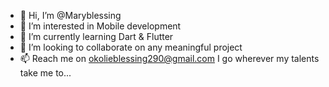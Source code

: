 - 👋 Hi, I’m @Maryblessing
- 👀 I’m interested in Mobile development
- 🌱 I’m currently learning Dart & Flutter
- 💞️ I’m looking to collaborate on any meaningful project
- 📫 Reach me on okolieblessing290@gmail.com
  I go wherever my talents take me to...

<!---
Maryblessing/Maryblessing is a ✨ special ✨ repository because its `README.md` (this file) appears on your GitHub profile.
You can click the Preview link to take a look at your changes.
--->
